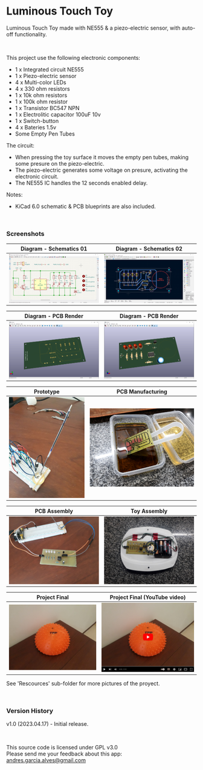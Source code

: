 # Luminous Touch Toy

Luminous Touch Toy made with NE555 & a piezo-electric sensor, with auto-off functionality.

&nbsp;

This project use the following electronic components:
- 1 x Integrated circuit NE555
- 1 x Piezo-electric sensor
- 4 x Multi-color LEDs
- 4 x 330 ohm resistors
- 1 x 10k ohm resistors
- 1 x 100k ohm resistor
- 1 x Transistor BC547 NPN
- 1 x Electrolitic capacitor 100uF 10v
- 1 x Switch-button
- 4 x Bateries 1.5v
- Some Empty Pen Tubes


The circuit:
- When pressing the toy surface it moves the empty pen tubes, making some presure on the piezo-electric.
- The piezo-electric generates some voltage on presure, activating the electronic circuit.
- The NE555 IC handles the 12 seconds enabled delay.

Notes:
- KiCad 6.0 schematic & PCB blueprints are also included.

&nbsp;

### Screenshots

| Diagram - Schematics 01                         | Diagram - Schematics 02                         |
|-------------------------------------------------|-------------------------------------------------|
| ![](Resources/01-schematic-diagram.png)         | ![](Resources/02-pcb-diagram.png)               |

| Diagram - PCB Render                            | Diagram - PCB Render                            |
|-------------------------------------------------|-------------------------------------------------|
| ![](Resources/03-pcb-render-front-side.png)     | ![](Resources/04-pcb-render-back-side.png)      |

| Prototype                                       | PCB Manufacturing                               |
|-------------------------------------------------|-------------------------------------------------|
| ![](Resources/06-prototype-01.jpg)              | ![](Resources/15-pcb-manufacturing-08.jpg)      |

| PCB Assembly                                    | Toy Assembly                                    |
|-------------------------------------------------|-------------------------------------------------|
| ![](Resources/19-pcb-assembly-01.jpg)           | ![](Resources/24-box-shaping-03.jpg)            |

| Project Final                                   | Project Final (YouTube video)                   |
|-------------------------------------------------|-------------------------------------------------|
| ![](Resources/25-proyect-final-01.jpg)          | [![](Resources/26-proyect-final-02.jpg)](https://youtu.be/MLIR6YbirFM) |

See 'Rescources' sub-folder for more pictures of the proyect.

&nbsp;

### Version History

v1.0 (2023.04.17) - Initial release.  

&nbsp;

This source code is licensed under GPL v3.0  
Please send me your feedback about this app: andres.garcia.alves@gmail.com
